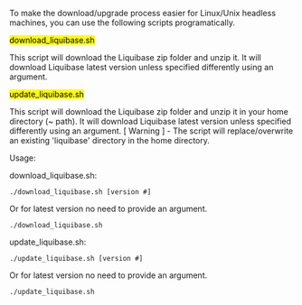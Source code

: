 To make the download/upgrade process easier for Linux/Unix headless machines, you can use the following scripts programatically.

<p><mark>download_liquibase.sh</mark><p>
This script will download the Liquibase zip folder and unzip it.  
It will download Liquibase latest version unless specified differently using an argument.

<p><mark>update_liquibase.sh</mark></p> 
This script will download the Liquibase zip folder and unzip it in your home directory (~ path).
It will download Liquibase latest version unless specified differently using an argument.
[ Warning ] - The script will replace/overwrite an existing 'liquibase' directory in the home directory. 

Usage:

download_liquibase.sh:
```console
./download_liquibase.sh [version #]
```
Or for latest version no need to provide an argument.
```console
./download_liquibase.sh
```

update_liquibase.sh:
```console
./update_liquibase.sh [version #]
```
Or for latest version no need to provide an argument.
```console
./update_liquibase.sh
```
